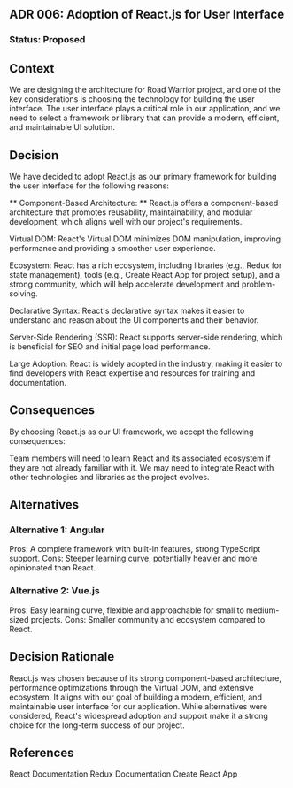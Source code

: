 ## ADR 006: Adoption of React.js for User Interface

### Status: Proposed

## Context
We are designing the architecture for Road Warrior project, and one of the key considerations is choosing the technology for building the user interface. The user interface plays a critical role in our application, and we need to select a framework or library that can provide a modern, efficient, and maintainable UI solution.

## Decision
We have decided to adopt React.js as our primary framework for building the user interface for the following reasons:

** Component-Based Architecture: ** React.js offers a component-based architecture that promotes reusability, maintainability, and modular development, which aligns well with our project's requirements.

Virtual DOM: React's Virtual DOM minimizes DOM manipulation, improving performance and providing a smoother user experience.

Ecosystem: React has a rich ecosystem, including libraries (e.g., Redux for state management), tools (e.g., Create React App for project setup), and a strong community, which will help accelerate development and problem-solving.

Declarative Syntax: React's declarative syntax makes it easier to understand and reason about the UI components and their behavior.

Server-Side Rendering (SSR): React supports server-side rendering, which is beneficial for SEO and initial page load performance.

Large Adoption: React is widely adopted in the industry, making it easier to find developers with React expertise and resources for training and documentation.

## Consequences
By choosing React.js as our UI framework, we accept the following consequences:

Team members will need to learn React and its associated ecosystem if they are not already familiar with it.
We may need to integrate React with other technologies and libraries as the project evolves.
## Alternatives
### Alternative 1: Angular
Pros: A complete framework with built-in features, strong TypeScript support.
Cons: Steeper learning curve, potentially heavier and more opinionated than React.
### Alternative 2: Vue.js
Pros: Easy learning curve, flexible and approachable for small to medium-sized projects.
Cons: Smaller community and ecosystem compared to React.
## Decision Rationale
React.js was chosen because of its strong component-based architecture, performance optimizations through the Virtual DOM, and extensive ecosystem. It aligns with our goal of building a modern, efficient, and maintainable user interface for our application. While alternatives were considered, React's widespread adoption and support make it a strong choice for the long-term success of our project.

## References
React Documentation
Redux Documentation
Create React App
